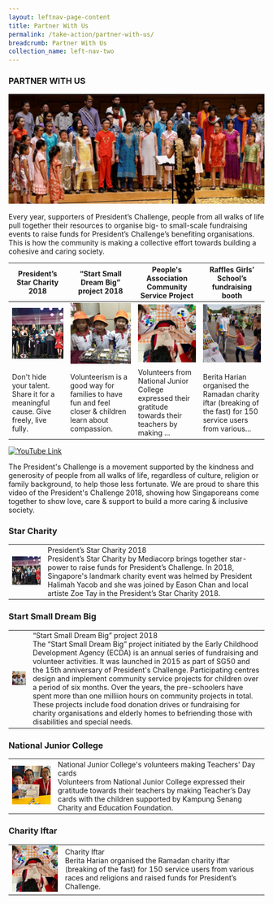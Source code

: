 ```yaml
---
layout: leftnav-page-content
title: Partner With Us
permalink: /take-action/partner-with-us/
breadcrumb: Partner With Us
collection_name: left-nav-two
---
```


### PARTNER WITH US

![Partner With Us Banner](/images/p-w-us6.jpg "Partner With Us Banner")

Every year, supporters of President’s Challenge, people from all walks of life pull together their resources to organise big- to small-scale fundraising events to raise funds for President’s Challenge’s benefiting organisations. This is how the community is making a collective effort towards building a cohesive and caring society.
 

| **President’s Star Charity 2018** | **“Start Small Dream Big” project 2018** | **People's Association Community Service Project** | **Raffles Girls’ School’s fundraising booth** | 
|-----------------|-----------------|-----------------|-----------------|
| [![President-s-Star-Charity](/images/President-s-Star-Charity.jpg)](#star-charity) | [![Start Small Dream Big](/images/PCF-Eunos_2.jpg)](#start-small-dream-big) | [![National Junior College](/images/PA.jpg)](#national-junior-college) | [![Charity Iftar](/images/Partner-Story4.jpg)](#charity-iftar) | 
| Don't hide your talent. Share it for a meaningful cause. Give freely, live fully. |    Volunteerism is a good way for families to have fun and feel closer & children learn about compassion. | Volunteers from National Junior College expressed their gratitude towards their teachers by making ... | Berita Harian organised the Ramadan charity iftar (breaking of the fast) for 150 service users from various... | 
 

<!--[![YouTube Link](https://img.youtube.com/vi/aimBFH3b3gI/0.jpg)](https://www.youtube.com/watch?v=aimBFH3b3gI)-->
[![YouTube Link](https://img.youtube.com/vi/w1hGcNaUIEM/0.jpg)](https://www.youtube.com/watch?v=w1hGcNaUIEM)

The President's Challenge is a movement supported by the kindness and generosity of people from all walks of life, regardless of culture, religion or family background, to help those less fortunate. We are proud to share this video of the President's Challenge 2018, showing how Singaporeans come together to show love, care & support to build a more caring & inclusive society.


### Star Charity

<table> 
  <tr><td> <img src="/images/Partner_President_StarCharity.jpg" width="300px"> </td><td> 
    President’s Star Charity 2018<br>
   President’s Star Charity by Mediacorp brings together star-power to raise funds for President’s Challenge. In 2018, Singapore's landmark charity event was helmed by President Halimah Yacob and she was joined by Eason Chan and local artiste Zoe Tay in the President’s Star Charity 2018.</td></tr></table>

### Start Small Dream Big

<table> 
  <tr><td> <img src="/images/Partner_PCF.jpg" width="300px"> </td><td> “Start Small Dream Big” project 2018 <br>The “Start Small Dream Big” project initiated by the Early Childhood Development Agency (ECDA) is an annual series of fundraising and volunteer activities. It was launched in 2015 as part of SG50 and the 15th anniversary of President's Challenge. Participating centres design and implement community service projects for children over a period of six months. Over the years, the pre-schoolers have spent more than one milliion hours on community projects in total. These projects include food donation drives or fundraising for charity organisations and elderly homes to befriending those with disabilities and special needs.</td></tr></table>

### National Junior College

<table> 
  <tr><td> <img src="/images/Partner_NJC_Teachers.jpg" width="300px"> </td><td> 
   National Junior College's volunteers making Teachers' Day cards <br>
Volunteers from National Junior College expressed their gratitude towards their teachers by making Teacher’s Day cards with the children supported by Kampung Senang Charity and Education Foundation.</td></tr></table>

### Charity Iftar

<table> 
  <tr><td> <img src="/images/Partner_PA.jpg" width="300px"> </td><td> 
Charity Iftar <br> Berita Harian organised the Ramadan charity iftar (breaking of the fast) for 150 service users from various races and religions and raised funds for President’s Challenge.</td></tr></table>
